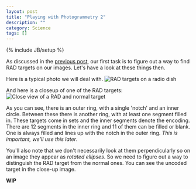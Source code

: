 ```yaml
---
layout: post
title: "Playing with Photogrammetry 2"
description: ""
category: Science
tags: []
---
```

{% include JB/setup %}

As discussed in the [previous
post](/photogrammetry/science/2014/07/29/playing-with-photogrammetry-1/), our
first task is to figure out a way to find RAD targets on our images. Let's have
a look at these things then.

Here is a typical photo we will deal with.
![RAD targets on a radio dish]({{site.url}}/assets/images/photogrammetry/dish-1.jpg)

And here is a closeup of one of the RAD targets:
![Close view of a RAD and normal target]({{site.url}}/assets/images/photogrammetry/rad-closeup-1.jpg)

As you can see, there is an outer ring, with a single 'notch' and an inner
circle. Between these there is another ring, with at least one segment filled
in. These targets come in sets and the inner segments denote the encoding.
There are 12 segments in the inner ring and 11 of them can be filled or blank.
One is always filled and lines up with the notch in the outer ring. _This is
important, we'll use this later_.

You'll also note that we don't necessarily look at them perpendicularly so on
an image they appear as *rotated ellipses*. So we need to figure out a way to 
distinguish the RAD target from the normal ones. You can see the uncoded
target in the close-up image.

**WIP**
